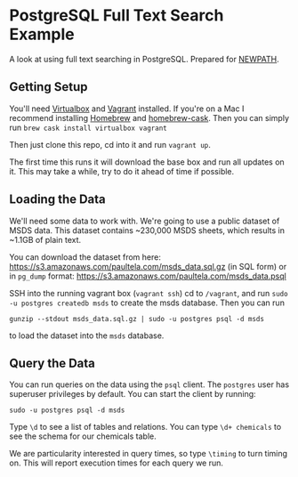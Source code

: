 # PostgreSQL Full Text Search Example

A look at using full text searching in PostgreSQL.  Prepared for
[NEWPATH](https://cse.osu.edu/current-students/newpath).

## Getting Setup

You'll need [Virtualbox](https://www.virtualbox.org/) and
[Vagrant](https://www.vagrantup.com/) installed. If you're on a Mac I recommend
installing [Homebrew](http://brew.sh/) and
[homebrew-cask](https://github.com/caskroom/homebrew-cask).  Then you can
simply run `brew cask install virtualbox vagrant`  

Then just clone this repo, cd into it and run `vagrant up`.

The first time this runs it will download the base box and run all updates on
it.  This may take a while, try to do it ahead of time if possible.

## Loading the Data

We'll need some data to work with.  We're going to use a public dataset of MSDS
data.  This dataset contains ~230,000 MSDS sheets, which results in ~1.1GB of
plain text.

You can download the dataset from here:
https://s3.amazonaws.com/paultela.com/msds_data.sql.gz (in SQL form) or in
`pg_dump` format: https://s3.amazonaws.com/paultela.com/msds_data.psql

SSH into the running vagrant box (`vagrant ssh`) cd to `/vagrant`, and run
`sudo -u postgres createdb msds` to create the msds database.  Then you can run

```
gunzip --stdout msds_data.sql.gz | sudo -u postgres psql -d msds
```

to load the dataset into the `msds` database.

## Query the Data

You can run queries on the data using the `psql` client.  The `postgres` user
has superuser privileges by default.  You can start the client by running:

``` sudo -u postgres psql -d msds ```

Type `\d` to see a list of tables and relations.  You can type `\d+ chemicals`
to see the schema for our chemicals table.

We are particularity interested in query times, so type `\timing` to turn
timing on.  This will report execution times for each query we run.
